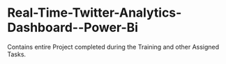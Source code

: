 # Real-Time-Twitter-Analytics-Dashboard--Power-Bi
Contains entire Project completed during the Training and other Assigned Tasks.

